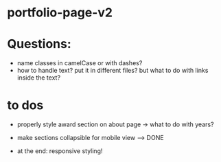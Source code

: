 # portfolio-page-v2

# Questions:
- name classes in camelCase or with dashes?
- how to handle text? put it in different files? but what to do with links inside the text?

# to dos
- properly style award section on about page -> what to do with years?
- make sections collapsible for mobile view --> DONE

- at the end: responsive styling!
